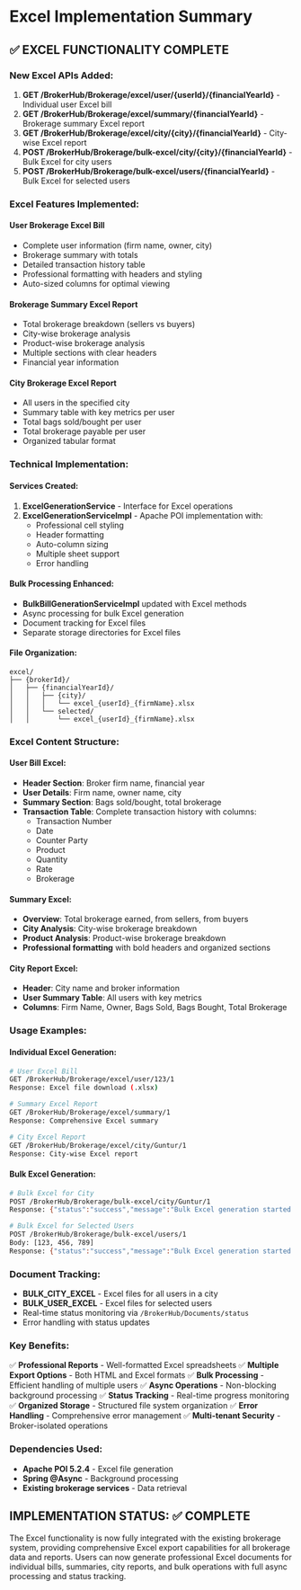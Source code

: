 # Excel Implementation Summary

## ✅ **EXCEL FUNCTIONALITY COMPLETE**

### **New Excel APIs Added:**
1. **GET /BrokerHub/Brokerage/excel/user/{userId}/{financialYearId}** - Individual user Excel bill
2. **GET /BrokerHub/Brokerage/excel/summary/{financialYearId}** - Brokerage summary Excel report
3. **GET /BrokerHub/Brokerage/excel/city/{city}/{financialYearId}** - City-wise Excel report
4. **POST /BrokerHub/Brokerage/bulk-excel/city/{city}/{financialYearId}** - Bulk Excel for city users
5. **POST /BrokerHub/Brokerage/bulk-excel/users/{financialYearId}** - Bulk Excel for selected users

### **Excel Features Implemented:**

#### **User Brokerage Excel Bill**
- Complete user information (firm name, owner, city)
- Brokerage summary with totals
- Detailed transaction history table
- Professional formatting with headers and styling
- Auto-sized columns for optimal viewing

#### **Brokerage Summary Excel Report**
- Total brokerage breakdown (sellers vs buyers)
- City-wise brokerage analysis
- Product-wise brokerage analysis
- Multiple sections with clear headers
- Financial year information

#### **City Brokerage Excel Report**
- All users in the specified city
- Summary table with key metrics per user
- Total bags sold/bought per user
- Total brokerage payable per user
- Organized tabular format

### **Technical Implementation:**

#### **Services Created:**
1. **ExcelGenerationService** - Interface for Excel operations
2. **ExcelGenerationServiceImpl** - Apache POI implementation with:
   - Professional cell styling
   - Header formatting
   - Auto-column sizing
   - Multiple sheet support
   - Error handling

#### **Bulk Processing Enhanced:**
- **BulkBillGenerationServiceImpl** updated with Excel methods
- Async processing for bulk Excel generation
- Document tracking for Excel files
- Separate storage directories for Excel files

#### **File Organization:**
```
excel/
├── {brokerId}/
│   ├── {financialYearId}/
│   │   ├── {city}/
│   │   │   └── excel_{userId}_{firmName}.xlsx
│   │   └── selected/
│   │       └── excel_{userId}_{firmName}.xlsx
```

### **Excel Content Structure:**

#### **User Bill Excel:**
- **Header Section**: Broker firm name, financial year
- **User Details**: Firm name, owner name, city
- **Summary Section**: Bags sold/bought, total brokerage
- **Transaction Table**: Complete transaction history with columns:
  - Transaction Number
  - Date
  - Counter Party
  - Product
  - Quantity
  - Rate
  - Brokerage

#### **Summary Excel:**
- **Overview**: Total brokerage earned, from sellers, from buyers
- **City Analysis**: City-wise brokerage breakdown
- **Product Analysis**: Product-wise brokerage breakdown
- **Professional formatting** with bold headers and organized sections

#### **City Report Excel:**
- **Header**: City name and broker information
- **User Summary Table**: All users with key metrics
- **Columns**: Firm Name, Owner, Bags Sold, Bags Bought, Total Brokerage

### **Usage Examples:**

#### **Individual Excel Generation:**
```bash
# User Excel Bill
GET /BrokerHub/Brokerage/excel/user/123/1
Response: Excel file download (.xlsx)

# Summary Excel Report
GET /BrokerHub/Brokerage/excel/summary/1
Response: Comprehensive Excel summary

# City Excel Report
GET /BrokerHub/Brokerage/excel/city/Guntur/1
Response: City-wise Excel report
```

#### **Bulk Excel Generation:**
```bash
# Bulk Excel for City
POST /BrokerHub/Brokerage/bulk-excel/city/Guntur/1
Response: {"status":"success","message":"Bulk Excel generation started for city: Guntur"}

# Bulk Excel for Selected Users
POST /BrokerHub/Brokerage/bulk-excel/users/1
Body: [123, 456, 789]
Response: {"status":"success","message":"Bulk Excel generation started for 3 users"}
```

### **Document Tracking:**
- **BULK_CITY_EXCEL** - Excel files for all users in a city
- **BULK_USER_EXCEL** - Excel files for selected users
- Real-time status monitoring via `/BrokerHub/Documents/status`
- Error handling with status updates

### **Key Benefits:**
✅ **Professional Reports** - Well-formatted Excel spreadsheets
✅ **Multiple Export Options** - Both HTML and Excel formats
✅ **Bulk Processing** - Efficient handling of multiple users
✅ **Async Operations** - Non-blocking background processing
✅ **Status Tracking** - Real-time progress monitoring
✅ **Organized Storage** - Structured file system organization
✅ **Error Handling** - Comprehensive error management
✅ **Multi-tenant Security** - Broker-isolated operations

### **Dependencies Used:**
- **Apache POI 5.2.4** - Excel file generation
- **Spring @Async** - Background processing
- **Existing brokerage services** - Data retrieval

## **IMPLEMENTATION STATUS: ✅ COMPLETE**

The Excel functionality is now fully integrated with the existing brokerage system, providing comprehensive Excel export capabilities for all brokerage data and reports. Users can now generate professional Excel documents for individual bills, summaries, city reports, and bulk operations with full async processing and status tracking.